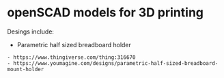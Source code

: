 openSCAD models for 3D printing
====
Desings include:
- Parametric half sized breadboard holder
```
- https://www.thingiverse.com/thing:316670 
- https://www.youmagine.com/designs/parametric-half-sized-breadboard-mount-holder
```
